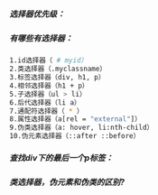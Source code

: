 ##### 选择器优先级：

##### 有哪些有选择器：

```bash
1.id选择器（ # myid）
2.类选择器（.myclassname）
3.标签选择器（div, h1, p）
4.相邻选择器（h1 + p）
5.子选择器（ul > li）
6.后代选择器（li a）
7.通配符选择器（ * ）
8.属性选择器（a[rel = "external"]）
9.伪类选择器（a: hover, li:nth-child）
10.伪元素选择器（::after ::before）
```

##### 查找div下的最后一个p标签：


##### 类选择器，伪元素和伪类的区别?
